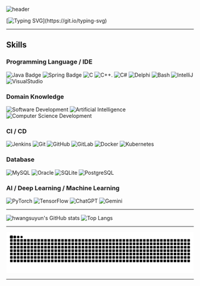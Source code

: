 ![header](https://capsule-render.vercel.app/api?type=soft&color=auto&height=300&section=header&text=WELCOME%20BR😊&fontSize=90)

[![Typing SVG](https://readme-typing-svg.demolab.com/?lines=I'm+suyeon.+enjoy+it!)](https://git.io/typing-svg)

---

## Skills

### Programming Language / IDE
![Java Badge](https://img.shields.io/badge/-Java-3776AB?style=flat&logo=Java&logoColor=white) ![Spring Badge](https://img.shields.io/badge/-Spring-3776AB?style=flat&logo=Springm&logoColor=white)  ![C](https://img.shields.io/badge/-C-66CC66?style=flat&logo=C%2B%2B&logoColor=00599C) ![C++](https://img.shields.io/badge/-C++-66CC66?style=flat&logo=C%2B%2B&logoColor=00599C). ![C#](https://img.shields.io/badge/-CSharp-66CC66?style=flat&logo=C%2B%2B&logoColor=00599C)  ![Delphi](https://img.shields.io/badge/-Delphi-61DAFB?style=flat&logo=Delphi&logoColor=red) ![Bash](https://img.shields.io/badge/-Bash-444444?style=flat&logo=GnuBash) ![IntelliJ](https://img.shields.io/badge/-IntelliJ-123456?style=flat&logoColor=20232a) ![VisualStudio](https://img.shields.io/badge/-VisualStudio-123456?style=flat&logoColor=20232a)

### Domain Knowledge
![Software Development](https://img.shields.io/badge/-Software%20Development-FF6600?style=flat&logoColor=white) ![Artificial Intelligence](https://img.shields.io/badge/-Artificial%20Intelligence-4C8CBF?style=flat&logoColor=white)  ![Computer Science Development](https://img.shields.io/badge/-Computer%20Science-FAB040?style=flat&logoColor=white)

### CI / CD
![Jenkins](https://img.shields.io/badge/-Jenkins-2088FF?style=flat&logo=Jenkins&logoColor=white) ![Git](https://img.shields.io/badge/-Git-004400?style=flat&logo=git) ![GitHub](https://img.shields.io/badge/-GitHub-444444?style=flat&logo=github) ![GitLab](https://img.shields.io/badge/-GitLab-444444?style=flat&logo=GitLab) ![Docker](https://img.shields.io/badge/-Docker-2496ED?style=flat-square&logo=docker&logoColor=white) ![Kubernetes](https://img.shields.io/badge/-Kubernetes-2496ED?style=flat-square&logo=kubernetes&logoColor=white)

### Database
![MySQL](https://img.shields.io/badge/-MySQL-444444?style=flat&logo=MySQL) ![Oracle](https://img.shields.io/badge/-Oracle-336791?style=flat&logo=Oracle) ![SQLite](https://img.shields.io/badge/-SQLite-444444?style=flat&logo=SQLite) ![PostgreSQL](https://img.shields.io/badge/-PostgreSQL-336791?style=flat-square&logo=postgresql&logoColor=white)

### AI / Deep Learning / Machine Learning
![PyTorch](http://img.shields.io/badge/-PyTorch-eee?style=flat-square&logo=pytorch&logoColor=EE4C2C) ![TensorFlow](http://img.shields.io/badge/-TensorFlow-eee?style=flat-square&logo=tensorflow&logoColor=FF6F00) ![ChatGPT](https://img.shields.io/badge/-ChatGPT-444444?style=flat&logo=ChatGPT) ![Gemini](https://img.shields.io/badge/-Gemini-444444?style=flat&logo=Gemini)

---

![hwangsuyun's GitHub stats](https://github-readme-stats.vercel.app/api?username=hwangsuyun&show_icons=true&theme=radical)
![Top Langs](https://github-readme-stats.vercel.app/api/top-langs/?username=hwangsuyun&layout=compact)

---

![BEPb's github contribution graph snake](https://raw.githubusercontent.com/BEPb/BEPb/output/github-contribution-grid-snake.svg)

---
<!--
**hwangsuyun/hwangsuyun** is a ✨ _special_ ✨ repository because its `README.md` (this file) appears on your GitHub profile.

Here are some ideas to get you started:

- 🔭 I’m currently working on ...
- 🌱 I’m currently learning ...
- 👯 I’m looking to collaborate on ...
- 🤔 I’m looking for help with ...
- 💬 Ask me about ...
- 📫 How to reach me: ...
- 😄 Pronouns: ...
- ⚡ Fun fact: ...
-->

